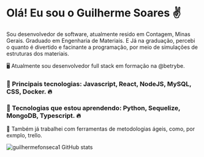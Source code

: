 # Olá! Eu sou o Guilherme Soares ✌️

Sou desenvolvedor de software, atualmente resido em Contagem, Minas Gerais. Graduado em Engenharia de Materiais. E Já na graduação, percebi o quanto é divertido e facinante a programação, por meio de simulações de estruturas dos materiais.

🖥️ Atualmente sou desenvolvedor full stack em formação na @betrybe.</br>

### 🚀 Principais tecnologias: Javascript, React, NodeJS, MySQL, CSS, Docker. 🔥

### 🚀 Tecnologias que estou aprendendo: Python, Sequelize, MongoDB, Typescript. 🔥

🚀 Também já trabalhei com ferramentas de metodologias ágeis, como, por exmplo, trello.

![guilhermefonseca1 GitHub stats](https://github-readme-stats.vercel.app/api?username=guilhermefonseca1&show_icons=true&theme=dracula)


